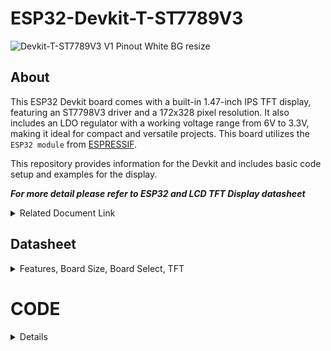 # ESP32-Devkit-T-ST7789V3

![Devkit-T-ST7789V3 V1 Pinout White BG resize](https://github.com/user-attachments/assets/e2c77a3a-1b03-4acb-9fcd-7598d502f37b)


## About
This ESP32 Devkit board comes with a built-in 1.47-inch IPS TFT display, featuring an ST7798V3 driver and a 172x328 pixel resolution. It also includes an LDO regulator with a working voltage range from 6V to 3.3V, making it ideal for compact and versatile projects. This board utilizes the `ESP32 module` from [ESPRESSIF](https://www.espressif.com).

This repository provides information for the Devkit and includes basic code setup and examples for the display.

***For more detail please refer to ESP32 and LCD TFT Display datasheet***
<details> 
<summary>Related Document Link</summary>

+ [ESP32 WROOM 32 Datasheet](https://www.espressif.com/sites/default/files/documentation/esp32-wroom-32_datasheet_en.pdf) PDF
+ [ESP32-DevkitC V4](https://docs.espressif.com/projects/esp-idf/en/latest/esp32/hw-reference/esp32/get-started-devkitc.html)
+ [ESP32-Series Datasheet](https://www.espressif.com/sites/default/files/documentation/esp32_datasheet_en.pdf) PDF
+ [Espressif product](https://products.espressif.com/#/product-selector?names=)

</details>



## Datasheet
<details>
  <summary> Features, Board Size, Board Select, TFT</summary>

   ### Description

Features: 
  +	ESP32-WROOM-32D or ESP32-WROOM-32U Module
  +	USB Protection Diode
  + USB Type-C
  + Max +6V Input (from 5V pin)
  +	32 Pin
  +	1.47-inch IPS TFT display (172x328 pixel)
  +	UART CH340K
  +	3.3V Logic Level
  +	Built In LED (GPIO2)
  
  Board Size:
  +	Width: 25.37 mm x Length: 47.08 mm
  
  Compatible Board Select (for platform.io): 
  +	uPesy ESP32 Wroom DevKit
  +	Denky32 (WROOM32)
  
  LCD TFT Display Resolution:
  +	172x320 px

  ### BOARD DIMENSION

  ![Screenshot 2024-01-31 190518](https://github.com/TanderStudio/ESP32-Devkit-TFT/assets/157987904/d486ddf6-295e-46d6-9c67-f18a85f52e3e)
  

#### TFT 

Pinout for the display
| LCD TFT DISPLAY | GPIO |
| ----------- | -- |
| `MOSI`      | 23 |
| `SCK`       | 28 |
| `CS`        | 16 |
| `DC`        | 5  |
| `RST`       | 17 |
| `BackLight` | 4  |


</details>

# CODE

<details>
  
  <summary> Details </summary>

To start, this Devkit board utilizes the same ESP32 as other Devkits. Specifically, it employs either the `ESP32-WROOM-32D` or `ESP32-WROOM-32U` module from `ESPRESSIF`, which can be identified on the module itself. Additionally, this board is compatible with other libraries, as long as they do not interfere with pins already in use on the Devkit.

If you are using `platform.io`, select the `uPesy ESP32 Wroom DevKit` or `Denky32 (WROOM32)` as the target `board`.


  ## Built in LED
  <details>
  This code snippet is for controlling the LED on the Devkit, which is connected to `GPIO 2`. You can use this LED in the same way as any standard LED.

#### Simple LED PWM

  ```
    #include <Arduino.h>
    
    //define the pin for the LED
    #define BuiltInLED 2
    
    
    int brightness = 0; // how bright the LED is
    int fadeAmount = 5; // how many points to fade the LED by
    
    void setup() {
    
        Serial.begin(9600);
    
        pinMode(BuiltInLED, OUTPUT); // Set the LED pin as an output
    
        Serial.println("Hello World");
    }
    
    void loop() {
    
        brightness = brightness + fadeAmount; // Change the brightness
            if (brightness <= 0 || brightness >= 255) {
                fadeAmount = -fadeAmount; // Reverse the fade direction
            }
        
        analogWrite(BuiltInLED, brightness); // Set the brightness
        delay(20); // Delay for smoother fading (adjust as needed)
    
    }
```

#### Advanced LED PWM
    
You can also use this type of [Advanced PWM](https://randomnerdtutorials.com/esp32-pwm-arduino-ide/) to control the LED
```
    // the number of the LED pin
    const int ledPin = 2;  // 2 corresponds to GPIO2
    
    // setting PWM properties
    const int freq = 5000;
    const int ledChannel = 0;
    const int resolution = 8;
     
    void setup(){
      // configure LED PWM functionalitites
      ledcSetup(ledChannel, freq, resolution);
      
      // attach the channel to the GPIO to be controlled
      ledcAttachPin(ledPin, ledChannel);
    }
     
    void loop(){
      // increase the LED brightness
      for(int dutyCycle = 0; dutyCycle <= 255; dutyCycle++){   
        // changing the LED brightness with PWM
        ledcWrite(ledChannel, dutyCycle);
        delay(15);
      }
    
      // decrease the LED brightness
      for(int dutyCycle = 255; dutyCycle >= 0; dutyCycle--){
        // changing the LED brightness with PWM
        ledcWrite(ledChannel, dutyCycle);   
        delay(15);
      }
    }
```

</details>

## TFT
<details>
  
To begin, you can choose any display library compatible with the ESP32 Devkit and TFT display. I recommend using either [TFT_eSPI](https://github.com/Bodmer/TFT_eSPI?tab=readme-ov-file) by Bodmer or [LovyanGFX](https://github.com/lovyan03/LovyanGFX) by lovyan03.

The `pin` configuration for the display for this board remains the same across various displays.

to controll the `Backlight` i recommend to do it separately from the library

| LCD TFT DISPLAY | GPIO |
| ----------- | -- |
| `MOSI`      | 23 |
| `SCK`       | 28 |
| `CS`        | 16 |
| `DC`        | 5  |
| `RST`       | 17 |
| `BackLight` | 4  |

Using the TFT library you need to set up the pin first either in the user setup or on the main code.

  ### Bodmer TFT_eSPI
  <details>
  
  If u using the Bodmer Library, then add the library first into your project, after that, set the user Setup.
  
  ### User_Setup

<details>
  
  To use the TFT display, you need to set the `User_Setup.h` first.

  To access it, on the `VS-Code` you can find it on the EXPLORER bar on the side of your screen. On your Project file, inside the .pio - libdeps - TFT_eSPI - User_Setup.h
  
![Screenshot 2024-09-17 001626](https://github.com/user-attachments/assets/6ef12419-e8ca-4e18-837c-49beca4b04df)

To implement the necessary configurations, insert the following code into the `User_Setup.h` .

you can choose the `USER_SETUP_ID` either `135` or `203` 

    
       // ST7789 135 x 240 display with no chip select line
            #define USER_SETUP_ID 135
            
            #define ST7789_DRIVER     // Configure all registers
            
            #define TFT_WIDTH  172
            #define TFT_HEIGHT 320
            
            #define CGRAM_OFFSET      // Library will add offsets required
            
            //#define TFT_RGB_ORDER TFT_RGB  // Colour order Red-Green-Blue
            //#define TFT_RGB_ORDER TFT_BGR  // Colour order Blue-Green-Red
            
            //#define TFT_INVERSION_ON
            //#define TFT_INVERSION_OFF
            
            
            // Generic ESP32 setup
            //#define TFT_MISO 19
            #define TFT_MOSI 23
            #define TFT_SCLK 18
            #define TFT_CS    5 // Not connected
            #define TFT_DC    17
            #define TFT_RST   16  // Connect reset to ensure display initialises
    
                    
            #define LOAD_GLCD   // Font 1. Original Adafruit 8 pixel font needs ~1820 bytes in FLASH
            #define LOAD_FONT2  // Font 2. Small 16 pixel high font, needs ~3534 bytes in FLASH, 96 characters
            #define LOAD_FONT4  // Font 4. Medium 26 pixel high font, needs ~5848 bytes in FLASH, 96 characters
            #define LOAD_FONT6  // Font 6. Large 48 pixel font, needs ~2666 bytes in FLASH, only characters 1234567890:-.apm
            #define LOAD_FONT7  // Font 7. 7 segment 48 pixel font, needs ~2438 bytes in FLASH, only characters 1234567890:.
            #define LOAD_FONT8  // Font 8. Large 75 pixel font needs ~3256 bytes in FLASH, only characters 1234567890:-.
            //#define LOAD_FONT8N // Font 8. Alternative to Font 8 above, slightly narrower, so 3 digits fit a 160 pixel TFT
            #define LOAD_GFXFF  // FreeFonts. Include access to the 48 Adafruit_GFX free fonts FF1 to FF48 and custom fonts
            
            #define SMOOTH_FONT
            
            
            // #define SPI_FREQUENCY  27000000
            #define SPI_FREQUENCY  40000000
            
            #define SPI_READ_FREQUENCY  20000000
            
            #define SPI_TOUCH_FREQUENCY  2500000
            
            // #define SUPPORT_TRANSACTIONS

</details>
    
  ### Example
  after you finish the setup for the code, you can use the simple example below that i provide

      #include <Arduino.h>
      #include "TFT_eSPI.h"
      
      TFT_eSPI tft = TFT_eSPI();  // Invoke custom library 
      
      TFT_eSprite spritte = TFT_eSprite(&tft); // Sprite object "spritte" created
      
      
      #define BL 4
      #define IO2 2
      
      uint16_t colors[] = {
        TFT_CYAN, TFT_MAGENTA, TFT_YELLOW, TFT_BLACK, TFT_RED, TFT_GREEN, TFT_BLUE,TFT_WHITE,TFT_ORANGE,TFT_PINK   // RGB colors
      };
      
      int  brightness;
      int fadeAmount;
      void setup() {
      
      Serial.begin(115200);
      Serial.println("SETUP");
      
      pinMode(BL, OUTPUT);
      pinMode(IO2, OUTPUT);
      
      int BL_brightness = 100;
      analogWrite(BL, BL_brightness);
      digitalWrite(IO2, HIGH);
      
      tft.init();
      tft.setSwapBytes(true);
      
      Serial.println("ESP BEGIN");
      tft.fillScreen(TFT_ORANGE);
      
      }
      
      void loop() {
      
       int segmentHeight = 32;      // Set the height of each color segment (328 / 7 = 46)
        int numColors = sizeof(colors) / sizeof(colors[0]);  // Get the number of colors (7 in this case)
      
        // Loop through each color and display it in a horizontal segment
        for (int i = 0; i < numColors; i++) {
          tft.fillRect(0, i * segmentHeight, 172, segmentHeight, colors[i]);  // Draw the segment with the current color
        }
        
        Serial.println("Hello World");
        delay(1000);
      
      }



 </details> 
</details>



